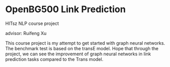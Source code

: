 # OpenBG500 Link Prediction

HITsz NLP course project

advisor: Ruifeng Xu

This course project is my attempt to get started with graph neural networks. The benchmark test is based on the transE model. Hope that through the project, we can see the improvement of graph neural networks in link prediction tasks compared to the Trans model.

